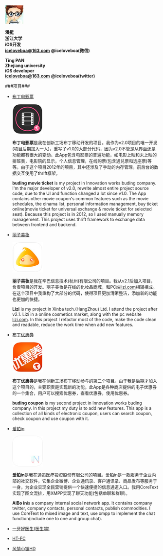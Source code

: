 ![avatar image](avatar.jpg "Avatar")

**潘艇**    
**浙江大学**    
**iOS开发**   
**iceloveboa@163.com** **@iceloveboa(微信)**   

**Ting PAN**     
**Zhejiang university**   
**iOS developer**  
**iceloveboa@163.com** **@iceloveboa(twitter)**  
 
###项目###

* [布丁电影票](https://itunes.apple.com/cn/app/bu-ding-dian-ying-piao-shou/id697729329?mt=8)
  
  ![icon](buding.jpg "buding")
  
  **布丁电影票**是我在创新工场布丁移动开发的项目。我作为v2.0项目的唯一开发(项目后期加入一人)，重写了v1.0的大部分代码，因为v2.0不管是从界面还是功能都有很大的变动。此App包含电影票的普遍功能，如电影上映和未上映的排班表，电影院的显示，个人信息管理，在线购票(包含通兑票和选座票)等等。由于这个项目2012年的项目，其中还涉及了手动的内存管理。前后台的数据交互使用了thrift框架。
  
  **buding movie ticket** is my project in Innovation works buding company. I'm the major developer of v2.0, rewrite almost entire project source code, due to the UI and function changed a lot since v1.0. The App contains other movie coupon's common features such as the movie schedules, the cinama list, personal information management, buy ticket online(movie ticket for universal exchange & movie ticket for selected seat). Because this project is in 2012, so I used manually memory management. This project uses thrift framework to exchange data between frontend and backend.

 * [丽子美妆](https://itunes.apple.com/cn/app/nala-na-la-zui-zhuan-ye-zheng/id807013712?l=en&mt=8)
 
	![icon](lizi.jpg "lizi")
	
	**丽子美妆**是我在辛巴信息技术(杭州)有限公司的项目。我从v2.1后加入项目，负责项目的开发。丽子美妆是在线的化妆品商城，和PC端[lizi.com](http://www.lizi.com)相辅相成。在这个项目中我重构了大部分的代码，使得项目更加清晰整洁，添加新的功能也更加的快捷。
	
	**Lizi** is my project in Xinba tech.(HangZhou) Ltd. I attend the project after v2.1. Lizi in a online cosmetics market, along with the pc website [lizi.com](http://www.lizi.com). In this project I refactor most of the code, make the code clean and readable, reduce the work time when add new features.
	  
 * [布丁优惠券](https://itunes.apple.com/cn/app/mai-dang-lao-ken-ji-you-hui/id688786968?mt=8)
    
    ![icon](youhuiquan.jpg "youhuiquan")
    
    **布丁优惠券**是我在创新工场布丁移动参与的第二个项目。由于我是后期才加入这个项目的，主要职责是实现新的功能。此App是各种商店提供的电子优惠券的一个集合，用户可以搜索优惠券，查看优惠券，使用优惠券。
    
    **buding coupon** is my second project in Innovation works buding company. In this project my duty is to add new features. This app is a collection of all kinds of electronic coupon, users can search coupon, check coupon and use coupon with it.
 * [爱铂in](https://itunes.apple.com/cn/app/ai-boin/id726980709?mt=8)
 
 	![icon](in.jpg "in")
 	
 	**爱铂in**是我在通策医疗投资股份有限公司的项目。爱铂in是一款服务于企业内部的社交软件，它集企业微博、企业通讯录、客户通讯录、商品发布等服务于一身，为企业实现全民营销提供一个快速便捷的信息通道入口。我用CoreText实现了图文混排，用XMPP实现了聊天功能(包括单聊和群聊)。
 	
 	**AiBo in**is a company internal social network app. It contains company twitter, company contacts, personal contacts, publish commodities. I use CoreText to mixed image and text, use xmpp to implement the chat function(include one to one and group chat).
 	
 * [一牙好医生(医生端)](https://itunes.apple.com/cn/app/yi-ya-hao-ya-yi-yi-sheng-duan/id598872328?mt=8)
 
 * [HT-FC](https://itunes.apple.com/cn/app/ht-fc/id466389256?mt=8)
 
 * [风情小镇HD](https://itunes.apple.com/cn/app/hang-zhou-feng-qing-xiao-zhenhd/id515898015?mt=8)
 





